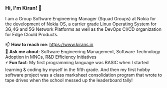 ### Hi, I'm Kiran! 👋

<!--
**codehub-kirans/codehub-kirans** is a ✨ _special_ ✨ repository because its `README.md` (this file) appears on your GitHub profile.

Here are some ideas to get you started:

- 🔭 I’m currently working on ...
- 🌱 I’m currently learning ...
- 👯 I’m looking to collaborate on ...
- 🤔 I’m looking for help with ...
- 💬 Ask me about ...
- 📫 How to reach me: ...
- 😄 Pronouns: ...
- ⚡ Fun fact: ...
-->

I am a Group Software Engineering Manager (Squad Groups) at Nokia for the development of Nokia OS, a carrier grade Linux Operating System for 3G,4G and 5G Network Platforms as well as the DevOps CI/CD organization for Edge Clould Products.

📫 **How to reach me**: https://www.kirans.in <br>
💬 **Ask me about**: Software Engineering Management, Software Technology Adoption in MNCs, R&D Efficiency Initiatives <br>
⚡ **Fun fact**: My first programming language was BASIC when I started learning & coding by myself in the fifth grade. And then my first hobby software project was a class marksheet consolidation program that wrote to tape drives when the school messed up the leaderboard tally!
